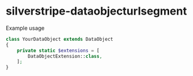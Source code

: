 # silverstripe-dataobjecturlsegment

Example usage

```php
class YourDataObject extends DataObject
{
    private static $extensions = [
        DataObjectExtension::class,
    ];
}
```